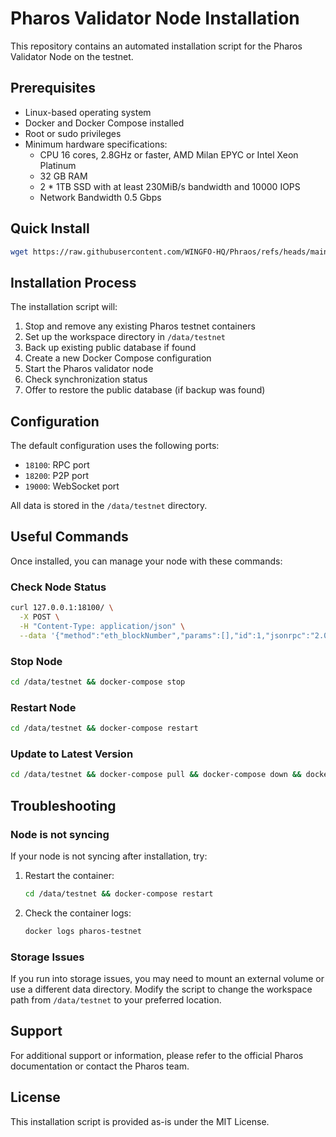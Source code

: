 # Pharos Validator Node Installation

This repository contains an automated installation script for the Pharos Validator Node on the testnet.

## Prerequisites

- Linux-based operating system
- Docker and Docker Compose installed
- Root or sudo privileges
- Minimum hardware specifications:
  - CPU 16 cores, 2.8GHz or faster, AMD Milan EPYC or Intel Xeon Platinum
  - 32 GB RAM
  - 2 * 1TB SSD with at least 230MiB/s bandwidth and 10000 IOPS
  - Network Bandwidth 0.5 Gbps
## Quick Install

```bash
wget https://raw.githubusercontent.com/WINGFO-HQ/Phraos/refs/heads/main/phraos.sh && chmod +x phraos.sh && phraos.sh
```

## Installation Process

The installation script will:

1. Stop and remove any existing Pharos testnet containers
2. Set up the workspace directory in `/data/testnet`
3. Back up existing public database if found
4. Create a new Docker Compose configuration
5. Start the Pharos validator node
6. Check synchronization status
7. Offer to restore the public database (if backup was found)

## Configuration

The default configuration uses the following ports:
- `18100`: RPC port
- `18200`: P2P port
- `19000`: WebSocket port

All data is stored in the `/data/testnet` directory.

## Useful Commands

Once installed, you can manage your node with these commands:

### Check Node Status
```bash
curl 127.0.0.1:18100/ \
  -X POST \
  -H "Content-Type: application/json" \
  --data '{"method":"eth_blockNumber","params":[],"id":1,"jsonrpc":"2.0"}'
```

### Stop Node
```bash
cd /data/testnet && docker-compose stop
```

### Restart Node
```bash
cd /data/testnet && docker-compose restart
```

### Update to Latest Version
```bash
cd /data/testnet && docker-compose pull && docker-compose down && docker-compose up -d
```

## Troubleshooting

### Node is not syncing
If your node is not syncing after installation, try:
1. Restart the container:
   ```bash
   cd /data/testnet && docker-compose restart
   ```
2. Check the container logs:
   ```bash
   docker logs pharos-testnet
   ```

### Storage Issues
If you run into storage issues, you may need to mount an external volume or use a different data directory. Modify the script to change the workspace path from `/data/testnet` to your preferred location.

## Support

For additional support or information, please refer to the official Pharos documentation or contact the Pharos team.

## License

This installation script is provided as-is under the MIT License.